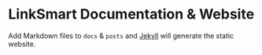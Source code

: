 # LinkSmart Documentation & Website

Add Markdown files to `docs` & `posts` and [Jekyll](http://jekyllrb.com/) will generate the static website.
